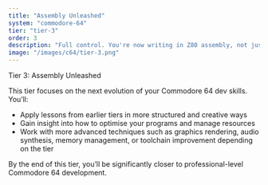 ```yaml
---
title: "Assembly Unleashed"
system: "commodore-64"
tier: "tier-3"
order: 3
description: "Full control. You're now writing in Z80 assembly, not just dabbling."
image: "/images/c64/tier-3.png"
---
```


Tier 3: Assembly Unleashed

This tier focuses on the next evolution of your Commodore 64 dev skills.
You’ll:
- Apply lessons from earlier tiers in more structured and creative ways
- Gain insight into how to optimise your programs and manage resources
- Work with more advanced techniques such as graphics rendering, audio synthesis,
  memory management, or toolchain improvement depending on the tier

By the end of this tier, you’ll be significantly closer to professional-level Commodore 64 development.
